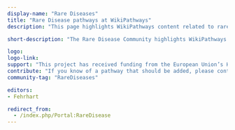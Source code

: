 ```yaml
---
display-name: "Rare Diseases"
title: "Rare Disease pathways at WikiPathways"
description: "This page highlights WikiPathways content related to rare genetic human diseases, and is designed as a central organizing point for exploring, curating and expanding the collection of rare disease pathways. A rare or orphan disease is a disease which affects relatively few people. The exact definition varies between 1:1000 and 1:200.000. E.g. it can be 1:1500 (USA) , 1:2000 (EU) or 1:2500 (Japan). Rare diseases are mostly caused by genetic variation making them chronic and hard to cure. The severity depends on the affected gene and its physiological implications."

short-description: "The Rare Disease Community highlights WikiPathways content related to rare genetic human diseases, and is designed as a central organizing point for exploring, curating and expanding the collection of rare disease pathways."

logo: 
logo-link: 
support: "This project has received funding from the European Union’s Horizon 2020 research and innovation programme (to the European Joint Programme on Rare Diseases and to ELIXIR) and the Netherlands Rett Expertise Centre."
contribute: "If you know of a pathway that should be added, please contact the administrator (friederike.ehrhart[AT]gmail.com)."
community-tag: "RareDiseases"

editors: 
- Fehrhart

redirect_from:
  - /index.php/Portal:RareDisease 
---
```

